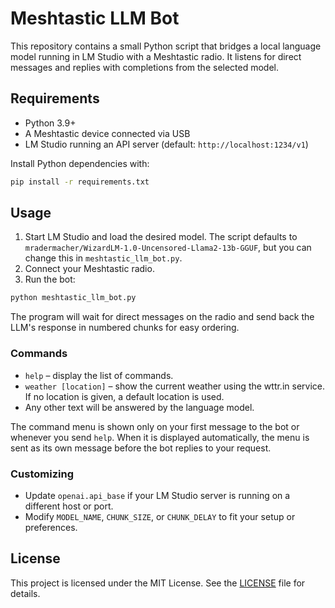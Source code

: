 # Meshtastic LLM Bot

This repository contains a small Python script that bridges a local language model running in LM Studio with a Meshtastic radio. It listens for direct messages and replies with completions from the selected model.

## Requirements

- Python 3.9+
- A Meshtastic device connected via USB
- LM Studio running an API server (default: `http://localhost:1234/v1`)

Install Python dependencies with:

```bash
pip install -r requirements.txt
```

## Usage

1. Start LM Studio and load the desired model. The script defaults to `mradermacher/WizardLM-1.0-Uncensored-Llama2-13b-GGUF`, but you can change this in `meshtastic_llm_bot.py`.
2. Connect your Meshtastic radio.
3. Run the bot:

```bash
python meshtastic_llm_bot.py
```

The program will wait for direct messages on the radio and send back the LLM's response in numbered chunks for easy ordering.

### Commands

- `help` – display the list of commands.
- `weather [location]` – show the current weather using the wttr.in service. If no location is given, a default location is used.
- Any other text will be answered by the language model.

The command menu is shown only on your first message to the bot or whenever you send `help`.
When it is displayed automatically, the menu is sent as its own message before the bot replies to your request.

### Customizing

- Update `openai.api_base` if your LM Studio server is running on a different host or port.
- Modify `MODEL_NAME`, `CHUNK_SIZE`, or `CHUNK_DELAY` to fit your setup or preferences.

## License

This project is licensed under the MIT License. See the [LICENSE](LICENSE) file for details.
